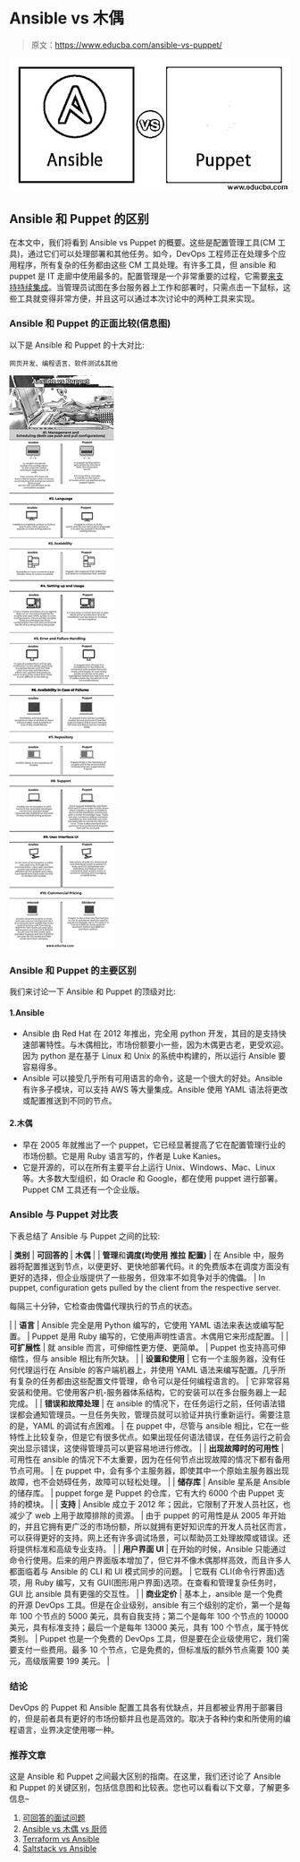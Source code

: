 # Ansible vs 木偶

> 原文：<https://www.educba.com/ansible-vs-puppet/>

![Ansible vs Puppet](img/b926106e9ce25ebb5b748b7284b4028e.png)



## Ansible 和 Puppet 的区别

在本文中，我们将看到 Ansible vs Puppet 的概要。这些是配置管理工具(CM 工具)，通过它们可以处理部署和其他任务。如今，DevOps 工程师正在处理多个应用程序，所有复杂的任务都由这些 CM 工具处理。有许多工具，但 ansible 和 puppet 是 IT 走廊中使用最多的。配置管理是一个非常重要的过程，它需要[来支持持续集成](https://www.educba.com/what-is-continuous-integration/)。当管理员试图在多台服务器上工作和部署时，只需点击一下鼠标，这些工具就变得非常方便，并且这可以通过本次讨论中的两种工具来实现。

### Ansible 和 Puppet 的正面比较(信息图)

以下是 Ansible 和 Puppet 的十大对比:

<small>网页开发、编程语言、软件测试&其他</small>

![Ansible-vs-Puppet-info](img/b5f8fd91009c4942fada02c6d38c1ed1.png)



### Ansible 和 Puppet 的主要区别

我们来讨论一下 Ansible 和 Puppet 的顶级对比:

#### 1.Ansible

*   Ansible 由 Red Hat 在 2012 年推出，完全用 python 开发，其目的是支持快速部署特性。与木偶相比，市场份额要小一些，因为木偶更古老，更受欢迎。因为 python 是在基于 Linux 和 Unix 的系统中构建的，所以运行 Ansible 要容易得多。
*   Ansible 可以接受几乎所有可用语言的命令，这是一个很大的好处。Ansible 有许多子模块，可以支持 AWS 等大量集成。Ansible 使用 YAML 语法将更改或配置推送到不同的节点。

#### 2.木偶

*   早在 2005 年就推出了一个 puppet，它已经显著提高了它在配置管理行业的市场份额。它是用 Ruby 语言写的，作者是 Luke Kanies。
*   它是开源的，可以在所有主要平台上运行 Unix、Windows、Mac、Linux 等。大多数大型组织，如 Oracle 和 Google，都在使用 puppet 进行部署。Puppet CM 工具还有一个企业版。

### Ansible 与 Puppet 对比表

下表总结了 Ansible 与 Puppet 之间的比较:

| **类别** | **可回答的** | **木偶** |
| **管理**和**调度(均使用** **推拉** **配置)** | 在 Ansible 中，服务器将配置推送到节点，以便更好、更快地部署代码。it 的免费版本在调度方面没有更好的选择，但企业版提供了一些服务，但效率不如竞争对手的傀儡。 | In puppet, configuration gets pulled by the client from the respective server.

每隔三十分钟，它检查由傀儡代理执行的节点的状态。

 |
| **语言** | Ansible 完全是用 Python 编写的，它使用 YAML 语法来表达或编写配置。 | Puppet 是用 Ruby 编写的，它使用声明性语言。木偶用它来形成配置。 |
| **可扩展性** | 就 ansible 而言，可伸缩性更方便、更简单。 | Puppet 也支持高可伸缩性，但与 ansible 相比有所欠缺。 |
| **设置和使用** | 它有一个主服务器，没有任何代理运行在 Ansible 的客户端机器上，并使用 YAML 语法来编写配置。几乎所有复杂的任务都由这些配置文件管理，命令可以是任何编程语言的。 | 它非常容易安装和使用。它使用客户机-服务器体系结构，它的安装可以在多台服务器上一起完成。 |
| **错误和故障处理** | 在 ansible 的情况下，在任务运行之前，任何语法错误都会通知管理员。一旦任务失败，管理员就可以验证并执行重新运行。需要注意的是，YAML 的调试有点困难。 | 在 puppet 中，尽管与 ansible 相比，它在一些特性上比较复杂，但是它有很多优点。如果出现任何语法错误，在任务运行之前会突出显示错误，这使得管理员可以更容易地进行修改。 |
| **出现故障时的可用性** | 可用性在 ansible 的情况下不太重要，因为在任何节点出现故障的情况下都有备用节点可用。 | 在 puppet 中，会有多个主服务器，即使其中一个原始主服务器出现故障，也不会妨碍任务，故障可以轻松处理。 |
| **储存库** | Ansible 星系是 Ansible 的储存库。 | puppet forge 是 Puppet 的仓库，它有大约 6000 个由 Puppet 支持的模块。 |
| **支持** | Ansible 成立于 2012 年；因此，它限制了开发人员社区，也减少了 web 上用于故障排除的资源。 | 由于 puppet 的可用性是从 2005 年开始的，并且它拥有更广泛的市场份额，所以就拥有更好知识库的开发人员社区而言，可以获得更好的支持。网上还有许多调试场景，可以帮助员工处理故障或错误。还将提供标准和高级专业支持。 |
| **用户界面 UI** | 在开始的时候，Ansible 只能通过命令行使用。后来的用户界面版本增加了，但它并不像木偶那样高效，而且许多人都面临着与 Ansible 的 CLI 和 UI 模式同步的问题。 | 它既有 CLI(命令行界面)选项，用 Ruby 编写，又有 GUI(图形用户界面)选项。在查看和管理复杂任务时，GUI 比 ansible 具有更强的交互性。 |
| **商业定价** | 基本上，ansible 是一个免费的开源 DevOps 工具。但是在企业级别，ansible 有三个级别的定价，第一个是每年 100 个节点的 5000 美元，具有自我支持；第二个是每年 100 个节点的 10000 美元，具有标准支持；最后一个是每年 13000 美元，具有 100 个节点，属于特优类别。 | Puppet 也是一个免费的 DevOps 工具，但是要在企业级使用它，我们需要支付一些费用。最多 10 个节点，它是免费的，但标准版的额外节点需要 100 美元，高级版需要 199 美元。 |

### 结论

DevOps 的 Puppet 和 Ansible 配置工具各有优缺点，并且都被业界用于部署目的，但是前者具有更好的市场份额并且也是高效的。取决于各种约束和所使用的编程语言，业界决定使用哪一种。

### 推荐文章

这是 Ansible 和 Puppet 之间最大区别的指南。在这里，我们还讨论了 Ansible 和 Puppet 的关键区别，包括信息图和比较表。您也可以看看以下文章，了解更多信息–

1.  [可回答的面试问题](https://www.educba.com/ansible-interview-questions/)
2.  [Ansible vs 木偶 vs 厨师](https://www.educba.com/ansible-vs-puppet-vs-chef/)
3.  [Terraform vs Ansible](https://www.educba.com/terraform-vs-ansible/)
4.  [Saltstack vs Ansible](https://www.educba.com/saltstack-vs-ansible/)





